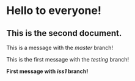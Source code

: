 # Hello to everyone!

## This is the second document.

This is a message with the *master* branch!

This is the first message with the *testing* branch!

**First message with *iss1* branch!**